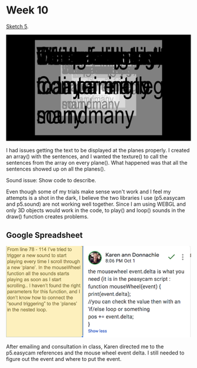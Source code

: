 # Week 10

[Sketch 5](https://kristinegudmundsen.github.io/CodeWords/SKO/Week_10/MajorProjectSketch05/).

![png1](https://github.com/KristineGudmundsen/CodeWords/raw/master/SKO/Week_10/CodeText.png)

I had issues getting the text to be displayed at the planes properly. 
I created an array() with the sentences, and I wanted the texture() to call the sentences from the array on every plane(). 
What happened was that all the sentences showed up on all the planes().  

Sound issue:
Show code to describe.

Even though some of my trials make sense won't work and I feel my attempts is a shot in the dark, I believe the two libraries I use (p5.easycam and p5.sound) are not working well together. Since I am using WEBGL and only 3D objects would work in the code, to play() and loop() sounds in the draw() function creates problems. 

## Google Spreadsheet

![png2](https://github.com/KristineGudmundsen/CodeWords/raw/master/SKO/Week_10/SpreadSheet.png)

After emailing and consultation in class, Karen directed me to the p5.easycam references and the mouse wheel event delta. I still needed to figure out the event and where to put the event. 

